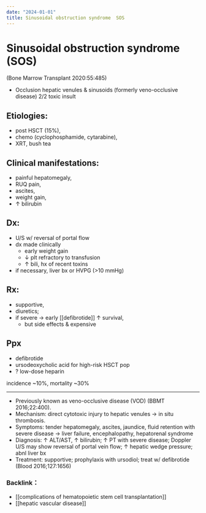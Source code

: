 ```yaml
---
date: "2024-01-01"
title: Sinusoidal obstruction syndrome  SOS
---
```


# Sinusoidal obstruction syndrome (SOS)

(Bone Marrow Transplant 2020:55:485)

* Occlusion hepatic venules & sinusoids (formerly veno-occlusive disease) 2/2 toxic insult

## Etiologies:
* post HSCT (15%),
* chemo (cyclophosphamide, cytarabine),
* XRT, bush tea

## Clinical manifestations:
* painful hepatomegaly,
* RUQ pain,
* ascites,
* weight gain,
* ↑ bilirubin


## Dx:
* U/S w/ reversal of portal flow
* dx made clinically
	* early weight gain
	* ↓ plt refractory to transfusion
	* ↑ bili, hx of recent toxins
* if necessary, liver bx or HVPG (>10 mmHg)

## Rx:
* supportive,
* diuretics;
* if severe → early [[defibrotide]] ↑ survival,
	* but side effects & expensive

## Ppx
* defibrotide
* ursodeoxycholic acid for high-risk HSCT pop
* ? low-dose heparin

incidence ~10%, mortality ~30%

---
* Previously known as veno-occlusive disease (VOD) (BBMT 2016;22:400).
* Mechanism: direct cytotoxic injury to hepatic venules → in situ thrombosis.
* Symptoms: tender hepatomegaly, ascites, jaundice, fluid retention with severe disease → liver failure, encephalopathy, hepatorenal syndrome
* Diagnosis: ↑ ALT/AST, ↑ bilirubin; ↑ PT with severe disease; Doppler U/S may show reversal of portal vein flow; ↑ hepatic wedge pressure; abnl liver bx
* Treatment: supportive; prophylaxis with ursodiol; treat w/ defibrotide (Blood 2016;127:1656)
### Backlink：
- [[complications of hematopoietic stem cell transplantation]]
- [[hepatic vascular disease]]
